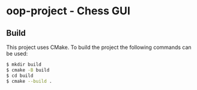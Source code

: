# oop-project - Chess GUI

## Build

This project uses CMake. To build the project the following commands can be used:
```sh
$ mkdir build
$ cmake -B build
$ cd build
$ cmake --build .
```
